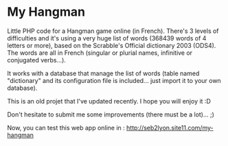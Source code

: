 # My Hangman
Little PHP code for a Hangman game online (in French).
There's 3 levels of difficulties and it's using a very huge list of words (368439 words of 4 letters or more), based on the Scrabble's Official dictionary 2003 (ODS4).
The words are all in French (singular or plurial names, infinitive or conjugated verbs...).

It works with a database that manage the list of words (table named "dictionary" and its configuration file is included... just import it to your own database).

This is an old projet that I've updated recently. I hope you will enjoy it :D

Don't hesitate to submit me some improvements (there must be a lot)... ;)

Now, you can test this web app online in : http://seb2lyon.site11.com/my-hangman
